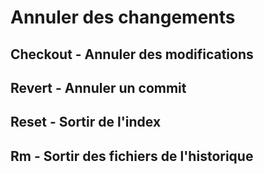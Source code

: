 # Annuler des changements

## Checkout - Annuler des modifications

## Revert - Annuler un commit

## Reset - Sortir de l'index

## Rm - Sortir des fichiers de l'historique
